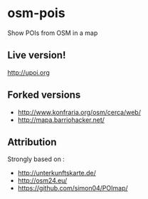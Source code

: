 # osm-pois

Show POIs from OSM in a map

## Live version!

http://upoi.org

## Forked versions

 - http://www.konfraria.org/osm/cerca/web/
 - http://mapa.barriohacker.net/

## Attribution

Strongly based on :
 - http://unterkunftskarte.de/
 - http://osm24.eu/
 - https://github.com/simon04/POImap/
